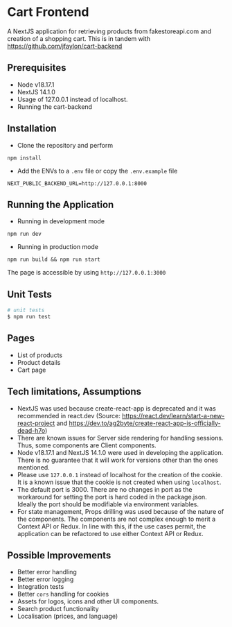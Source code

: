 
# Cart Frontend

A NextJS application for retrieving products from fakestoreapi.com and creation of a shopping cart. This is in tandem with https://github.com/jfaylon/cart-backend

## Prerequisites

- Node v18.17.1
- NextJS 14.1.0
- Usage of 127.0.0.1 instead of localhost.
- Running the cart-backend

## Installation

- Clone the repository and perform

```
npm install
```

- Add the ENVs to a `.env` file or copy the `.env.example` file

```
NEXT_PUBLIC_BACKEND_URL=http://127.0.0.1:8000
```

## Running the Application

- Running in development mode 

```
npm run dev
```

- Running in production mode
```
npm run build && npm run start
```

The page is accessible by using `http://127.0.0.1:3000`

## Unit Tests
```bash
# unit tests
$ npm run test
```

## Pages
- List of products
- Product details
- Cart page


## Tech limitations, Assumptions
- NextJS was used because create-react-app is deprecated and it was recommended in react.dev (Source: https://react.dev/learn/start-a-new-react-project and https://dev.to/ag2byte/create-react-app-is-officially-dead-h7o)
- There are known issues for Server side rendering for handling sessions. Thus, some components are Client components.
- Node v18.17.1 and NextJS 14.1.0 were used in developing the application. There is no guarantee that it will work for versions other than the ones mentioned.
- Please use `127.0.0.1` instead of localhost for the creation of the cookie. It is a known issue that the cookie is not created when using `localhost`.
- The default port is 3000. There are no changes in port as the workaround for setting the port is hard coded in the package.json. Ideally the port should be modifiable via environment variables.
- For state management, Props drilling was used because of the nature of the components. The components are not complex enough to merit a Context API or Redux. In line with this, if the use cases permit, the application can be refactored to use either Context API or Redux.

## Possible Improvements
- Better error handling
- Better error logging
- Integration tests
- Better `cors` handling for cookies
- Assets for logos, icons and other UI components.
- Search product functionality
- Localisation (prices, and language)